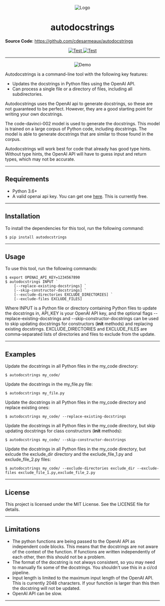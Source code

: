 
<p align="center">
  <img src="https://storage.googleapis.com/cdesarmeaux_autodocstrings/autotocstrings_logo.png" alt="Logo" align="center">
  <h1 align="center"> autodocstrings </h1>
</p>




**Source Code**: <a href="https://github.com/cdesarmeaux/autodocstrings" target="_blank">https://github.com/cdesarmeaux/autodocstrings</a>

<p align="center">
<a href="https://github.com/cdesarmeaux/autodocstrings/actions/workflows/run_tests_and_report.yml" target="_blank">
    <img src="https://github.com/cdesarmeaux/autodocstrings/actions/workflows/run_tests_and_report.yml/badge.svg" alt="Test">
</a>
<a href="https://github.com/cdesarmeaux/autodocstrings/actions/workflows/tag_and_release_package.yml" target="_blank">
    <img src="https://github.com/cdesarmeaux/autodocstrings/actions/workflows/tag_and_release_package.yml/badge.svg" alt="Test">
</a>
</p>


---

<p align="center">
<img src="https://storage.googleapis.com/cdesarmeaux_autodocstrings/demo.gif" alt="Demo">
</p>

Autodocstrings is a command-line tool with the following key features:

* Updates the docstrings in Python files using the OpenAI API.
* Can process a single file or a directory of files, including all subdirectories.

Autodocstrings uses the OpenAI api to generate docstrings, so these are not guaranteed to be perfect. However, they are a good starting point for writing your own docstrings.

The code-davinci-002 model is used to generate the docstrings. This model is trained on a large corpus of Python code, including docstrings. The model is able to generate docstrings that are similar to those found in the corpus.

Autodocstrings will work best for code that already has good type hints. Without type hints, the OpenAI API will have to guess input and return types, which may not be accurate.

---

## Requirements

* Python 3.6+
* A valid openai api key. You can get one [here](https://beta.openai.com/docs/api-reference/authentication). This is currently free.

---

## Installation
To install the dependencies for this tool, run the following command:

<div class="termy">

```console
$ pip install autodocstrings
```

</div>

---
## Usage
To use this tool, run the following commands:

<div class="termy">

```console
$ export OPENAI_API_KEY=1234567890
$ autodocstrings INPUT `       
    [--replace-existing-docstrings] `
    [--skip-constructor-docstrings] `
    [--exclude-directories EXCLUDE_DIRECTORIES] `
    [--exclude-files EXCLUDE_FILES]
```

</div>

Where INPUT is a Python file or directory containing Python files to update the docstrings in, API_KEY is your OpenAI API key, and the optional flags --replace-existing-docstrings and --skip-constructor-docstrings can be used to skip updating docstrings for constructors (__init__ methods) and replacing existing docstirngs. EXCLUDE_DIRECTORIES and EXCLUDE_FILES are comma-separated lists of directories and files to exclude from the update.

---
## Examples
Update the docstrings in all Python files in the my_code directory:

<div class="termy">

```console
$ autodocstrings my_code/
```

</div>

Update the docstrings in the my_file.py file:

<div class="termy">

```console
$ autodocstrings my_file.py
```

</div>

Update the docstrings in all Python files in the my_code directory and replace existing ones:

<div class="termy">

```console
$ autodocstrings my_code/ --replace-existing-docstrings
```

</div>

Update the docstrings in all Python files in the my_code directory, but skip updating docstrings for class constructors (__init__ methods):

<div class="termy">

```console
$ autodocstrings my_code/ --skip-constructor-docstrings
```

</div>

Update the docstrings in all Python files in the my_code directory, but exlcude the exclude_dir directory and the exclude_file_1.py and exclude_file_2.py files:

<div class="termy">

```console
$ autodocstrings my_code/ --exclude-directories exclude_dir --exclude-files exclude_file_1.py,exclude_file_2.py
```

</div>

---
## License
This project is licensed under the MIT License. See the LICENSE file for details.

---
## Limitations

* The python functions are being passed to the OpenAI API as independent code blocks. This means that the docstrings are not aware of the context of the function. If functions are written independently of each other, then this should not be a problem.
* The format of the docstring is not always consistent, so you may need to manually fix some of the docstrings. You shouldn't use this in a ci/cd pipeline.
* Input length is limited to the maximum input length of the OpenAI API. This is currently 2048 characters. If your function is larger than this then the docstring will not be updated.
* OpenAI API can be slow.

---
